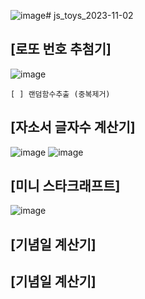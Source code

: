 ![image](https://github.com/Dongha922/js_toys_2023-11-02/assets/79620776/b7862b78-0a02-4b2e-b0d5-782fc4495f26)# js_toys_2023-11-02

## [로또 번호 추첨기]
![image](https://github.com/Dongha922/js_toys_2023-11-02/assets/79620776/3f072ca8-d0a4-4544-bd85-ba6e73885f54)

    [ ] 랜덤함수추출 (중복제거)

## [자소서 글자수 계산기]
![image](https://github.com/Dongha922/js_toys_2023-11-02/assets/79620776/4efa48ff-1963-439b-a01a-a56b341bae81)
![image](https://github.com/Dongha922/js_toys_2023-11-02/assets/79620776/6bd8cd3f-c273-4a51-9de8-149b8d4b66ab)

## [미니 스타크래프트]
![image](https://github.com/Dongha922/js_toys_2023-11-02/assets/79620776/80bbe38d-6184-46da-a01f-1328bbefaad3)

## [기념일 계산기]

## [기념일 계산기]

